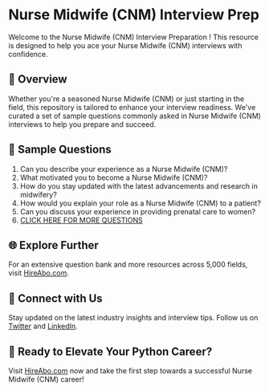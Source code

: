 # Nurse Midwife (CNM) Interview Prep

Welcome to the Nurse Midwife (CNM) Interview Preparation ! This resource is designed to help you ace your Nurse Midwife (CNM) interviews with confidence.

## 🚀 Overview

Whether you're a seasoned Nurse Midwife (CNM) or just starting in the field, this repository is tailored to enhance your interview readiness. We've curated a set of sample questions commonly asked in Nurse Midwife (CNM) interviews to help you prepare and succeed.

## 📝 Sample Questions

1. Can you describe your experience as a Nurse Midwife (CNM)?
2. What motivated you to become a Nurse Midwife (CNM)?
3. How do you stay updated with the latest advancements and research in midwifery?
4. How would you explain your role as a Nurse Midwife (CNM) to a patient?
5. Can you discuss your experience in providing prenatal care to women?
6. [CLICK HERE FOR MORE QUESTIONS](https://hireabo.com/job/2_0_6/Nurse%20Midwife%20CNM)

## 🌐 Explore Further

For an extensive question bank and more resources across 5,000 fields, visit [HireAbo.com](https://www.hireabo.com).

## 📱 Connect with Us

Stay updated on the latest industry insights and interview tips. Follow us on [Twitter](https://twitter.com/hireabo) and [LinkedIn](https://www.linkedin.com/in/hire-abo-3609972a8/).

## 🚀 Ready to Elevate Your Python Career?

Visit [HireAbo.com](https://www.hireabo.com) now and take the first step towards a successful Nurse Midwife (CNM) career!